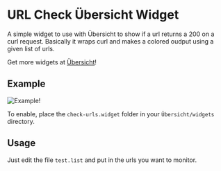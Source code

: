 URL Check Übersicht Widget
==========================

A simple widget to use with Übersicht to show if a url returns a 200 on a curl request. Basically it wraps curl and makes a colored oudput using a given list of urls.

Get more widgets at [Übersicht](http://tracesof.net/uebersicht-widgets/)!

Example
-------

![Example!](screenshot.png)

To enable, place the `check-urls.widget` folder in your `Übersicht/widgets` directory.

Usage
-----

Just edit the file `test.list` and put in the urls you want to monitor.
